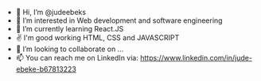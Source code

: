 - 👋 Hi, I’m @judeebeks
- 👀 I’m interested in Web development and software engineering
- 🌱 I’m currently learning React.JS
- ✌️ I'm good working HTML, CSS and JAVASCRIPT 
- 💞️ I’m looking to collaborate on ...
- 📫 You can reach me on LinkedIn via: https://www.linkedin.com/in/jude-ebeke-b67813223

<!---
judeebeks/judeebeks is a ✨ special ✨ repository because its `README.md` (this file) appears on your GitHub profile.
You can click the Preview link to take a look at your changes.
--->
